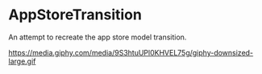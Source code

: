 # AppStoreTransition


An attempt to recreate the app store model transition.


https://media.giphy.com/media/9S3htuUPl0KHVEL75g/giphy-downsized-large.gif
